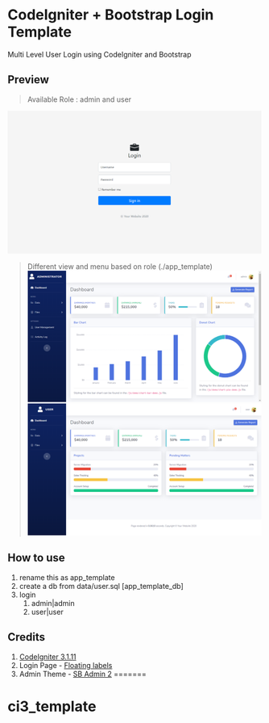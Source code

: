 # CodeIgniter + Bootstrap Login Template
 Multi Level User Login using CodeIgniter and Bootstrap
 
## Preview
> Available Role : admin and user

![Image of Login_Page](https://github.com/hanifnoerr/codeigniter_bootstrap_login/blob/master/data/page_login.png)

> Different view and menu based on role (./app_template)
![Image of Admin_Page](https://github.com/hanifnoerr/codeigniter_bootstrap_login/blob/master/data/page_admin.png)
![Image of User_Page](https://github.com/hanifnoerr/codeigniter_bootstrap_login/blob/master/data/page_user.png)

## How to use
1. rename this as app_template
2. create a db from data/user.sql [app_template_db]
3. login
   1. admin|admin
   2. user|user
   
## Credits
1. [CodeIgniter 3.1.11](https://codeigniter.com/)
2. Login Page - [Floating labels](https://getbootstrap.com/docs/4.5/examples/floating-labels/)
3. Admin Theme - [SB Admin 2](https://startbootstrap.com/themes/sb-admin-2/)
=======
# ci3_template
